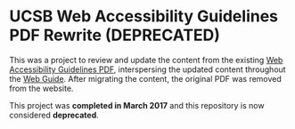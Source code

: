 # UCSB Web Accessibility Guidelines PDF Rewrite (DEPRECATED)

This was a project to review and update the content from the existing [Web Accessibility Guidelines PDF](https://github.com/ucsb-wsg/web-accessibility/raw/master/web-accessibility-guidelines.pdf),
interspersing the updated content throughout the [Web Guide](http://webguide.ucsb.edu/). After
migrating the content, the original PDF was removed from the website.

This project was **completed in March 2017** and this repository is now
considered **deprecated**.
